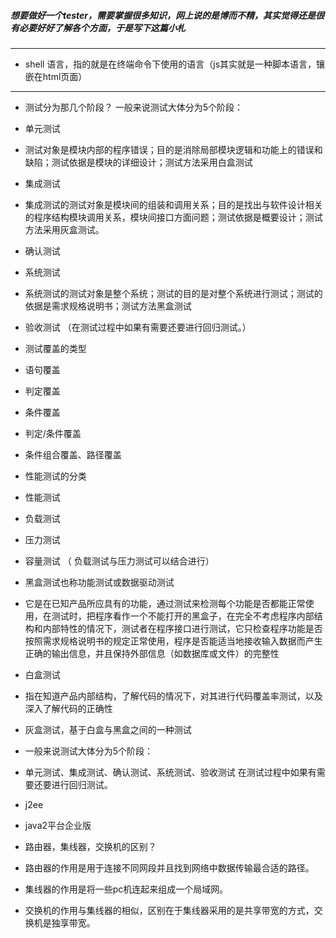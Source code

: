 ##### 想要做好一个tester，需要掌握很多知识，网上说的是博而不精，其实觉得还是很有必要好好了解各个方面，于是写下这篇小札
----

* shell 语言，指的就是在终端命令下使用的语言（js其实就是一种脚本语言，镶嵌在html页面）

-----
* 测试分为那几个阶段？   一般来说测试大体分为5个阶段： 
 * 单元测试
  * 测试对象是模块内部的程序错误；目的是消除局部模块逻辑和功能上的错误和缺陷；测试依据是模块的详细设计；测试方法采用白盒测试
 * 集成测试
  * 集成测试的测试对象是模块间的组装和调用关系；目的是找出与软件设计相关的程序结构模块调用关系，模块间接口方面问题；测试依据是概要设计；测试方法采用灰盒测试。  
 * 确认测试
 * 系统测试
  * 系统测试的测试对象是整个系统；测试的目的是对整个系统进行测试；测试的依据是需求规格说明书；测试方法黑盒测试
 * 验收测试 （在测试过程中如果有需要还要进行回归测试。）

* 测试覆盖的类型 
 * 语句覆盖
 * 判定覆盖
 * 条件覆盖
 * 判定/条件覆盖
 * 条件组合覆盖、路径覆盖   

* 性能测试的分类 
 * 性能测试
 * 负载测试
 * 压力测试
 * 容量测试  （ 负载测试与压力测试可以结合进行）

* 黑盒测试也称功能测试或数据驱动测试
 * 它是在已知产品所应具有的功能，通过测试来检测每个功能是否都能正常使用，在测试时，把程序看作一个不能打开的黑盒子，在完全不考虑程序内部结构和内部特性的情况下，测试者在程序接口进行测试，它只检查程序功能是否按照需求规格说明书的规定正常使用，程序是否能适当地接收输入数据而产生正确的输出信息，并且保持外部信息（如数据库或文件）的完整性
 
* 白盒测试
 * 指在知道产品内部结构，了解代码的情况下，对其进行代码覆盖率测试，以及深入了解代码的正确性
* 灰盒测试，基于白盒与黑盒之间的一种测试
* 一般来说测试大体分为5个阶段： 
 * 单元测试、集成测试、确认测试、系统测试、验收测试   在测试过程中如果有需要还要进行回归测试。

* j2ee
 * java2平台企业版 
* 路由器，集线器，交换机的区别？ 
 * 路由器的作用是用于连接不同网段并且找到网络中数据传输最合适的路径。  
 * 集线器的作用是将一些pc机连起来组成一个局域网。
 * 交换机的作用与集线器的相似，区别在于集线器采用的是共享带宽的方式，交换机是独享带宽。
